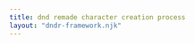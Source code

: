 ```yaml
---
title: dnd remade character creation process
layout: "dndr-framework.njk"
---
```


<!-- <div class="tab-group">
<input type="radio" id="melee" name="mytabs" checked="checked">
<label for="melee">Melee</label>
<div class="tab">
<h3>PC Specs</h3>
<p>Okay I don't know much about hardware, but here is the list of my specs I got. Also, all prices are in $CAD, and the price on the quote WHEN I GOT THE PC, prices may fluctuate. If your curious, I got it at MemoryExpress, i'm not payed to promote them or anything they we're just really nice and provided a great service! </p>
<table>
    <tr>
        <th>Role</th>
        <th>Part</th>
        <th>Cost ($CAD)</th>
    </tr>
    <tr>
        <td>Motherboard</td>
        <td>ASUS PRIME B550M-A/CSM w/ DDR4-3200, 7.1 Audio, Gigabit LAN</td>
        <td><a href="https://www.memoryexpress.com/Products/MX00112587" target="_blank" rel="noreferrer noopener">149.99</a></td>
    </tr>
    <tr>
        <td>RAM</td>
        <td>G.SKILL Ripjaws V Series 16GB PC4-25600 Dual Channel DDR4 Kit (2x 8GB)</td>
        <td><a href="https://www.memoryexpress.com/Products/MX59266" target="_blank" rel="noreferrer noopener">72.99</a></td>
    </tr>
    <tr>
        <td>SSD</td>
        <td>Western Digital SN570 NVMe M.2 SSD Solid State Drive, 500GB</td>
        <td><a href="https://www.memoryexpress.com/Products/MX00119355" target="_blank" rel="noreferrer noopener">69.99</a></td>
    </tr>
    <tr>
        <td>Power Supply</td>
        <td>Cooler Master MasterWatt 650W Semi-Fanless Modular 80+ Bronze Power Supply</td>
        <td><a href="https://www.memoryexpress.com/Products/MX70185" target="_blank" rel="noreferrer noopener">74.99</a></td>
    </tr>
    <tr>
        <td>Case</td>
        <td>Corsair Carbide Series SPEC-DELTA RGB Mid Tower, Black w/ Tempered Glass</td>
        <td><a href="https://www.memoryexpress.com/Products/MX76263" target="_blank" rel="noreferrer noopener">84.99</a></td>
    </tr>
    <tr>
        <td>CPU</td>
        <td>AMD RyzenTM 5 5600X Processor, 3.7GHz w/ 6 Cores / 12 Threads</td>
        <td><a href="https://www.memoryexpress.com/Products/MX00114455" target="_blank" rel="noreferrer noopener">264.99</a></td>
    </tr>
    <tr>
        <td>GPU</td>
        <td>Radeon RX 6500 XT GAMING OC 4GB PCI-E w/ HDMI, DP</td>
        <td><a href="https://www.memoryexpress.com/Products/MX00120002" target="_blank" rel="noreferrer noopener">259.99</a></td>
    </tr>
</table> 
<br>
<p>they also assembled it, that was 50$CAD</p>
<p>I use linux, so I didn't get charged for a windows key because I asked them to not include one. If your curious my current distro is <a href="https://getfedora.org/en/workstation/">Fedora Workstation</a> 37</p>

<p>My keyboard is the <a href="https://drop.com/buy/drop-ctrl-mechanical-keyboard?defaultSelectionIds=965751%2C965753">massdrop  CTRL</a>. It's a geat keyboard and works perfectly 99% of the time. Sometimes it has issues connecting to my PC when I restart it (windows linux and mac) but other than that its great!</p>

<p>My mouse is the razer basalisk and it has failed like twice in the year or two that ive had it, I cannot reccommend it so I wont link it. Would not buy another razer product. </p>

<p>I got two monitors off facebook marketplace, they are pretty decent.</p>
</div> -->